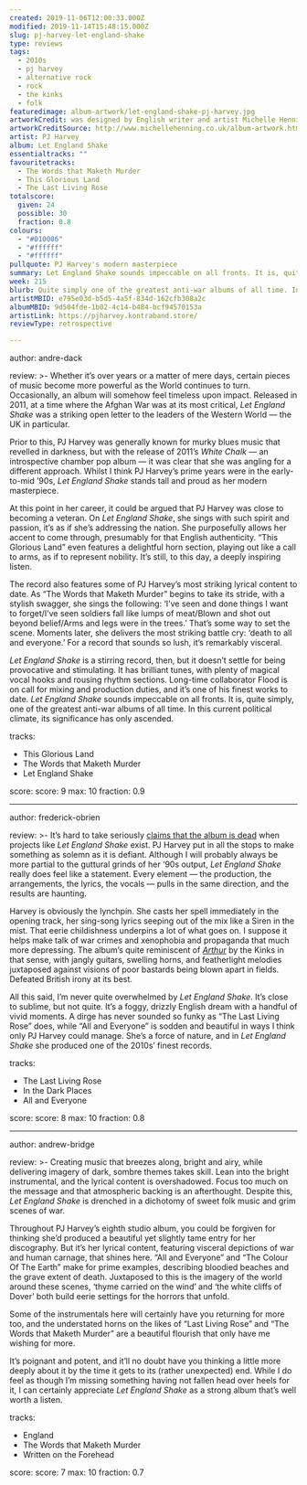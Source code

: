 ```yaml
---
created: 2019-11-06T12:00:33.000Z
modified: 2019-11-14T15:48:15.000Z
slug: pj-harvey-let-england-shake
type: reviews
tags:
  - 2010s
  - pj harvey
  - alternative rock
  - rock
  - the kinks
  - folk
featuredimage: album-artwork/let-england-shake-pj-harvey.jpg
artworkCredit: was designed by English writer and artist Michelle Henning.
artworkCreditSource: http://www.michellehenning.co.uk/album-artwork.html
artist: PJ Harvey
album: Let England Shake
essentialtracks: ""
favouritetracks:
  - The Words that Maketh Murder
  - This Glorious Land
  - The Last Living Rose
totalscore:
  given: 24
  possible: 30
  fraction: 0.8
colours:
  - "#010006"
  - "#ffffff"
  - "#ffffff"
pullquote: PJ Harvey's modern masterpiece
summary: Let England Shake sounds impeccable on all fronts. It is, quite simply, one of the greatest anti-war albums of all time. In this current political climate, its significance has only ascended.
week: 215
blurb: Quite simply one of the greatest anti-war albums of all time. In this current political climate its significance has only increased.
artistMBID: e795e03d-b5d5-4a5f-834d-162cfb308a2c
albumMBID: 9d504fde-1b02-4c14-b484-bcf94570153a
artistLink: https://pjharvey.kontraband.store/
reviewType: retrospective

---
```


author: andre-dack

review: >-
  Whether it’s over years or a matter of mere days, certain pieces of music become more powerful as the World continues to turn. Occasionally, an album will somehow feel timeless upon impact. Released in 2011, at a time where the Afghan War was at its most critical, *Let England Shake* was a striking open letter to the leaders of the Western World — the UK in particular. 
  
  Prior to this, PJ Harvey was generally known for murky blues music that revelled in darkness, but with the release of 2011’s *White Chalk* — an introspective chamber pop album — it was clear that she was angling for a different approach. Whilst I think PJ Harvey’s prime years were in the early-to-mid ’90s, *Let England Shake* stands tall and proud as her modern masterpiece.

  At this point in her career, it could be argued that PJ Harvey was close to becoming a veteran. On *Let England Shake*, she sings with such spirit and passion, it’s as if she’s addressing the nation. She purposefully allows her accent to come through, presumably for that English authenticity. “This Glorious Land” even features a delightful horn section, playing out like a call to arms, as if to represent nobility. It’s still, to this day, a deeply inspiring listen.

  The record also features some of PJ Harvey’s most striking lyrical content to date. As “The Words that Maketh Murder” begins to take its stride, with a stylish swagger, she sings the following: ‘I’ve seen and done things I want to forget/I’ve seen soldiers fall like lumps of meat/Blown and shot out beyond belief/Arms and legs were in the trees.’ That’s some way to set the scene. Moments later, she delivers the most striking battle cry: ‘death to all and everyone.’ For a record that sounds so lush, it’s remarkably visceral.

  *Let England Shake* is a stirring record, then, but it doesn’t settle for being provocative and stimulating. It has brilliant tunes, with plenty of magical vocal hooks and rousing rhythm sections. Long-time collaborator Flood is on call for mixing and production duties, and it’s one of his finest works to date. *Let England Shake* sounds impeccable on all fronts. It is, quite simply, one of the greatest anti-war albums of all time. In this current political climate, its significance has only ascended.

tracks:
  - This Glorious Land
  - ­­The Words that Maketh Murder
  - ­­Let England Shake

score:
  score: 9
  max: 10
  fraction: 0.9

---
author: frederick-obrien

review: >-
  It’s hard to take seriously [claims that the album is dead](https://www.forbes.com/sites/bobbyowsinski/2018/03/10/album-dead/) when projects like *Let England Shake* exist. PJ Harvey put in all the stops to make something as solemn as it is defiant. Although I will probably always be more partial to the guttural grinds of her ‘90s output, *Let England Shake* really does feel like a statement. Every element — the production, the arrangements, the lyrics, the vocals — pulls in the same direction, and the results are haunting.

  Harvey is obviously the lynchpin. She casts her spell immediately in the opening track, her sing-song lyrics seeping out of the mix like a Siren in the mist. That eerie childishness underpins a lot of what goes on. I suppose it helps make talk of war crimes and xenophobia and propaganda that much more depressing. The album’s quite reminiscent of [*Arthur*](/reviews/the-kinks-arthur/) by the Kinks in that sense, with jangly guitars, swelling horns, and featherlight melodies juxtaposed against visions of poor bastards being blown apart in fields. Defeated British irony at its best.

  All this said, I’m never quite overwhelmed by *Let England Shake*. It’s close to sublime, but not quite. It’s a foggy, drizzly English dream with a handful of vivid moments. A dirge has never sounded so funky as “The Last Living Rose” does, while “All and Everyone” is sodden and beautiful in ways I think only PJ Harvey could manage. She’s a force of nature, and in *Let England Shake* she produced one of the 2010s’ finest records.

tracks:
  - The Last Living Rose
  - ­­In the Dark Places
  - ­­All and Everyone

score:
  score: 8
  max: 10
  fraction: 0.8

---
author: andrew-bridge

review: >-
  Creating music that breezes along, bright and airy, while delivering imagery of dark, sombre themes takes skill. Lean into the bright instrumental, and the lyrical content is overshadowed. Focus too much on the message and that atmospheric backing is an afterthought. Despite this, *Let England Shake* is drenched in a dichotomy of sweet folk music and grim scenes of war.

  Throughout PJ Harvey’s eighth studio album, you could be forgiven for thinking she’d produced a beautiful yet slightly tame entry for her discography. But it’s her lyrical content, featuring visceral depictions of war and human carnage, that shines here. “All and Everyone” and “The Colour Of The Earth” make for prime examples, describing bloodied beaches and the grave extent of death. Juxtaposed to this is the imagery of the world around these scenes, ‘thyme carried on the wind’ and ‘the white cliffs of Dover’ both build eerie settings for the horrors that unfold.

  Some of the instrumentals here will certainly have you returning for more too, and the understated horns on the likes of “Last Living Rose” and “The Words that Maketh Murder” are a beautiful flourish that only have me wishing for more.

  It’s poignant and potent, and it’ll no doubt have you thinking a little more deeply about it by the time it gets to its (rather unexpected) end. While I do feel as though I’m missing something having not fallen head over heels for it, I can certainly appreciate *Let England Shake* as a strong album that’s well worth a listen.

tracks:
  - England
  - ­­The Words that Maketh Murder
  - ­­Written on the Forehead

score:
  score: 7
  max: 10
  fraction: 0.7
